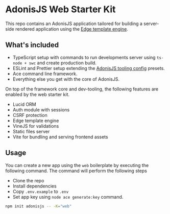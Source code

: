 # AdonisJS Web Starter Kit

This repo contains an AdonisJS application tailored for building a server-side rendered application using the [Edge template engine](https://edgejs.dev).

## What's included

- TypeScript setup with commands to run developments server using `ts-node + swc` and create production build.
- ESLint and Prettier setup extending the [AdonisJS tooling config](https://github.com/adonisjs/tooling-config) presets.
- Ace command line framework.
- Everything else you get with the core of AdonisJS.

On top of the framework core and dev-tooling, the following features are enabled by the web starter kit.

- Lucid ORM
- Auth module with sessions
- CSRF protection
- Edge template engine
- VineJS for validations
- Static files server
- Vite for bundling and serving frontend assets

## Usage

You can create a new app using the `web` boilerplate by executing the following command. The command will perform the following steps

- Clone the repo
- Install dependencies
- Copy `.env.example` to `.env`
- Set app key using `node ace generate:key` command.

```sh
npm init adonisjs -- -K="web"
```
